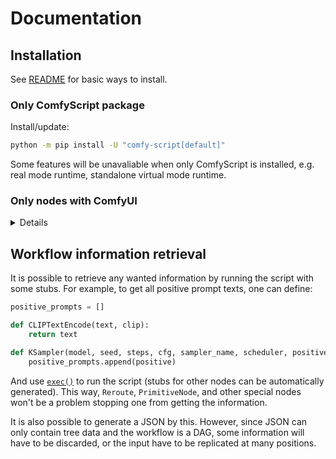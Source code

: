 # Documentation
## Installation
See [README](../README.md#installation) for basic ways to install.

### Only ComfyScript package
Install/update:
```sh
python -m pip install -U "comfy-script[default]"
```

Some features will be unavaliable when only ComfyScript is installed, e.g. real mode runtime, standalone virtual mode runtime.

### Only nodes with ComfyUI
<details>

Install [ComfyUI](https://github.com/comfyanonymous/ComfyUI) first. And then:
```sh
cd ComfyUI/custom_nodes
git clone https://github.com/Chaoses-Ib/ComfyScript.git
cd ComfyScript
python -m pip install -r requirements.txt
```

Update:
```sh
cd ComfyUI/custom_nodes/ComfyScript
git pull
python -m pip install -r requirements.txt
```

If you want, you can still import the package with a hardcoded path:
```python
import sys
# Or just '../src' if used in the examples directory
sys.path.insert(0, r'D:\...\ComfyUI\custom_nodes\ComfyScript\src')

import comfy_script
```

</details>

## Workflow information retrieval
It is possible to retrieve any wanted information by running the script with some stubs. For example, to get all positive prompt texts, one can define:

```python
positive_prompts = []

def CLIPTextEncode(text, clip):
    return text

def KSampler(model, seed, steps, cfg, sampler_name, scheduler, positive, negative, latent_image, denoise):
    positive_prompts.append(positive)
```
And use [`exec()`](https://docs.python.org/3/library/functions.html#exec) to run the script (stubs for other nodes can be automatically generated). This way, `Reroute`, `PrimitiveNode`, and other special nodes won't be a problem stopping one from getting the information.

It is also possible to generate a JSON by this. However, since JSON can only contain tree data and the workflow is a DAG, some information will have to be discarded, or the input have to be replicated at many positions.